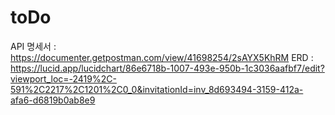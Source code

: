 # toDo
API 명세서 : https://documenter.getpostman.com/view/41698254/2sAYX5KhRM
ERD : https://lucid.app/lucidchart/86e6718b-1007-493e-950b-1c3036aafbf7/edit?viewport_loc=-2419%2C-591%2C2217%2C1201%2C0_0&invitationId=inv_8d693494-3159-412a-afa6-d6819b0ab8e9

